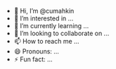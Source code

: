 - 👋 Hi, I’m @cumahkin
- 👀 I’m interested in ...
- 🌱 I’m currently learning ...
- 💞️ I’m looking to collaborate on ...
- 📫 How to reach me ...
- 😄 Pronouns: ...
- ⚡ Fun fact: ...

<!---
cumahkin/cumahkin is a ✨ special ✨ repository because its `README.md` (this file) appears on your GitHub profile.
You can click the Preview link to take a look at your changes.
--->
